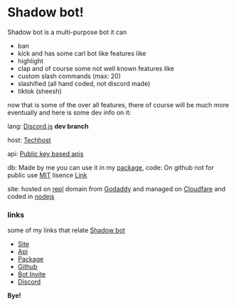 # Shadow bot!
Shadow bot is a multi-purpose bot
it can 
- ban
- kick
and has some carl bot like features like 
- highlight
- clap
and of course some not well known features like 
- custom slash commands (max: 20)
- slashified (all hand coded, not discord made)
- tiktok (sheesh)

now that is some of the over all features, there of course will be much more eventually and here is some dev info on it:

lang: [Discord.js](https://discord.js.org/#/) **dev branch**

host: [Techhost](https://techhost.live/)

api: [Public key based apis](https://api.shadow-bot.dev)

db: Made by me you can use it in my [package](https://www.npmjs.com/package/shadowbot-utils),
code: On github not for public use [MIT](https://github.com/Shaodow-bot/bot/blob/main/LICENSE) lisence [Link](https://github.com/Shaodow-bot/bot)

site: hosted on [repl](https://repl.itbod) domain from [Godaddy](https://godaddy.com) and managed on [Cloudfare](https://cloudfare.com) and coded in [nodejs](https://nodejs.com)
### links
some of my links that relate [Shadow bot](#)
- [Site](https://shadow-bot.dev)
- [Api](https://api.shadow-bot.dev)
- [Package](https://www.npmjs.com/package/shadowbot-utils)
- [Github](https://github.com/Shaodow-bot)
- [Bot Invite](https://discord.com/api/oauth2/authorize?client_id=765578525818093608&scope=bot)
- [Discord](about:blank)

**__Bye!__**
